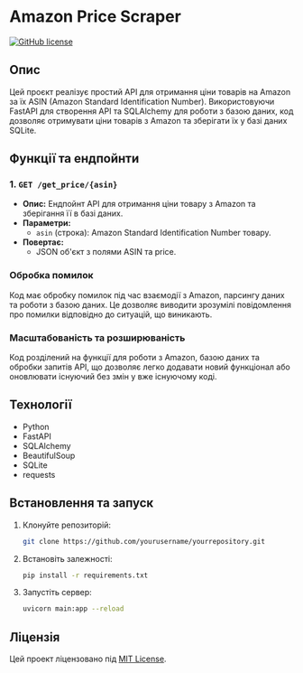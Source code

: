 # Amazon Price Scraper

[![GitHub license](https://img.shields.io/badge/license-MIT-blue.svg)](https://github.com/yourusername/yourrepository/blob/master/LICENSE)

## Опис

Цей проєкт реалізує простий API для отримання ціни товарів на Amazon за їх ASIN (Amazon Standard Identification Number). Використовуючи FastAPI для створення API та SQLAlchemy для роботи з базою даних, код дозволяє отримувати ціни товарів з Amazon та зберігати їх у базі даних SQLite.

## Функції та ендпойнти

### 1. `GET /get_price/{asin}`
   - **Опис:** Ендпойнт API для отримання ціни товару з Amazon та зберігання її в базі даних.
   - **Параметри:**
       - `asin` (строка): Amazon Standard Identification Number товару.
   - **Повертає:**
       - JSON об'єкт з полями ASIN та price.

### Обробка помилок

Код має обробку помилок під час взаємодії з Amazon, парсингу даних та роботи з базою даних. Це дозволяє виводити зрозумілі повідомлення про помилки відповідно до ситуацій, що виникають.

### Масштабованість та розширюваність

Код розділений на функції для роботи з Amazon, базою даних та обробки запитів API, що дозволяє легко додавати новий функціонал або оновлювати існуючий без змін у вже існуючому коді.

## Технології

- Python
- FastAPI
- SQLAlchemy
- BeautifulSoup
- SQLite
- requests

## Встановлення та запуск

1. Клонуйте репозиторій:
    ```bash
    git clone https://github.com/yourusername/yourrepository.git
    ```
2. Встановіть залежності:
    ```bash
    pip install -r requirements.txt
    ```
3. Запустіть сервер:
    ```bash
    uvicorn main:app --reload
    ```

## Ліцензія

Цей проект ліцензовано під [MIT License](https://opensource.org/licenses/MIT).
